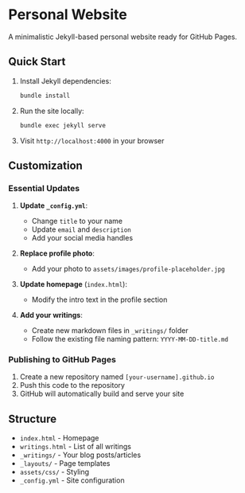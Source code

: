 # Personal Website

A minimalistic Jekyll-based personal website ready for GitHub Pages.

## Quick Start

1. Install Jekyll dependencies:
   ```bash
   bundle install
   ```

2. Run the site locally:
   ```bash
   bundle exec jekyll serve
   ```

3. Visit `http://localhost:4000` in your browser

## Customization

### Essential Updates

1. **Update `_config.yml`**:
   - Change `title` to your name
   - Update `email` and `description`
   - Add your social media handles

2. **Replace profile photo**:
   - Add your photo to `assets/images/profile-placeholder.jpg`

3. **Update homepage** (`index.html`):
   - Modify the intro text in the profile section

4. **Add your writings**:
   - Create new markdown files in `_writings/` folder
   - Follow the existing file naming pattern: `YYYY-MM-DD-title.md`

### Publishing to GitHub Pages

1. Create a new repository named `[your-username].github.io`
2. Push this code to the repository
3. GitHub will automatically build and serve your site

## Structure

- `index.html` - Homepage
- `writings.html` - List of all writings
- `_writings/` - Your blog posts/articles
- `_layouts/` - Page templates
- `assets/css/` - Styling
- `_config.yml` - Site configuration